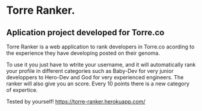# Torre Ranker.

## Aplication project developed for Torre.co

Torre Ranker is a web application to rank developers in Torre.co acording to the experience they have developing posted on their genoma.

To use it you just have to wtrite your username, and it will automatically rank your profile in different categories such as Baby-Dev for very junior developpers to Hero-Dev and God for very experienced engineers. The ranker will also give you an score. Every 10 points there is a new category of expertice.

Tested by yourself! https://torre-ranker.herokuapp.com/
